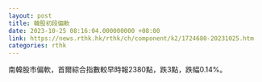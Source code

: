 ```yaml
---
layout: post
title: 韓股初段偏軟
date: 2023-10-25 08:16:04.000000000 +08:00
link: https://news.rthk.hk/rthk/ch/component/k2/1724680-20231025.htm
categories: rthk
---
```


南韓股市偏軟，首爾綜合指數較早時報2380點，跌3點，跌幅0.14%。
